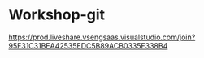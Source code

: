 # Workshop-git
https://prod.liveshare.vsengsaas.visualstudio.com/join?95F31C31BEA42535EDC5B89ACB0335F338B4
